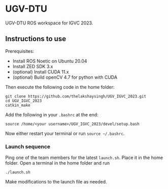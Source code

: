 # UGV-DTU

UGV-DTU ROS workspace for IGVC 2023.

## Instructions to use

Prerequisites:
- Install ROS Noetic on Ubuntu 20.04
- Install ZED SDK 3.x
- (optional) Install CUDA 11.x
- (optional) Build openCV 4.7 for python with CUDA

Then execute the following code in the home folder:

```
git clone https://github.com/thelakshaysingh/UGV_IGVC_2023.git
cd UGV_IGVC_2023
catkin_make
```

Add the following in your `.bashrc` at the end:

```
source /home/<your username>/UGV_IGVC_2023/devel/setup.bash
```

Now either restart your terminal or run `source ~/.bashrc`.

### Launch sequence

Ping one of the team members for the latest `launch.sh`. Place it in the home folder. Open a terminal in the home folder and run

```
./launch.sh
```

Make modifications to the launch file as needed.
